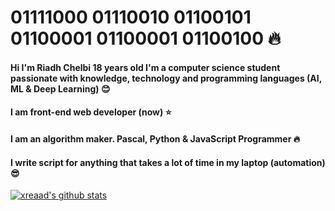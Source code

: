 # 01111000 01110010 01100101 01100001 01100001 01100100 :fire:

#### Hi I'm Riadh Chelbi 18 years old I'm a computer science student passionate with knowledge, technology and programming languages (AI, ML & Deep Learning) :blush:
#### I am front-end web developer (now) :star:
#### I am an algorithm maker. Pascal, Python & JavaScript Programmer :fire:
#### I write script for anything that takes a lot of time in my laptop (automation) :sunglasses:

<a href="https://github.com/anuraghazra/github-readme-stats">

  <img align="center" src="https://github-readme-stats.vercel.app/api?username=xreaad&show_icons=true&include_all_commits=true" alt="xreaad's github stats" />

</a>




